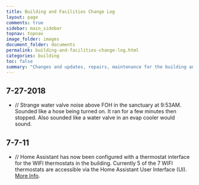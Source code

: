 ```yaml
---
title: Building and Facilities Change Log
layout: page
comments: true
sidebar: main_sidebar
topnav: topnav
image_folder: images
document_folder: documents
permalink: building-and-facilities-change-log.html
categories: building
toc: false
summary: "Changes and updates, repairs, maintenance for the building and facilities."
---
```


## 7-27-2018

-	// Strange water valve noise above FOH in the sanctuary at 9:53AM.  Sounded like a hose being turned on.  It ran for a few minutes then stopped.  Also sounded like a water valve in an evap cooler would sound.

## 7-7-11

-	// Home Assistant has now been configured with a thermostat interface for the WIFI thermostats in the building.  Currently 5 of the 7 WIFI thermostats are accessible via the Home Assistant User Interface (UI).  [More Info](thermostats.html).